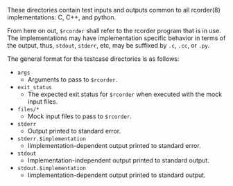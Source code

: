 These directories contain test inputs and outputs common to all rcorder(8)
implementations: C, C++, and python.

From here on out, `$rcorder` shall refer to the rcorder program that is in
use. The implementations may have implementation specific behavior in terms of
the output, thus, `stdout`, `stderr`, etc, may be suffixed by `.c`, `.cc`, or
`.py`.

The general format for the testcase directories is as follows:

* `args`
  * Arguments to pass to `$rcorder`.
* `exit_status`
  * The expected exit status for `$rcorder` when executed with the mock input
    files.
* `files/*`
  * Mock input files to pass to `$rcorder`.
* `stderr`
  * Output printed to standard error.
* `stderr.$implementation`
  * Iimplementation-dependent output printed to standard error.
* `stdout`
  * Implementation-independent output printed to standard output.
* `stdout.$implementation`
  * Iimplementation-dependent output printed to standard output.
